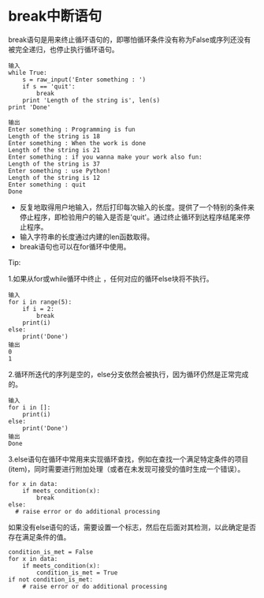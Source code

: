 # break中断语句
break语句是用来终止循环语句的，即哪怕循环条件没有称为False或序列还没有被完全递归，也停止执行循环语句。

	输入
	while True:
		s = raw_input('Enter something : ')
		if s == 'quit':
			break
		print 'Length of the string is', len(s)
	print 'Done'

	输出
	Enter something : Programming is fun
	Length of the string is 18
	Enter something : When the work is done
	Length of the string is 21
	Enter something : if you wanna make your work also fun:
	Length of the string is 37
	Enter something : use Python!
	Length of the string is 12
	Enter something : quit
	Done
* 反复地取得用户地输入，然后打印每次输入的长度。提供了一个特别的条件来停止程序，即检验用户的输入是否是'quit'。通过终止循环到达程序结尾来停止程序。
* 输入字符串的长度通过内建的len函数取得。
* break语句也可以在for循环中使用。

Tip:

1.如果从for或while循环中终止 ，任何对应的循环else块将不执行。

```
输入
for i in range(5):
	if i = 2:
		break
	print(i)
else:
	print('Done')
输出
0
1
```

2.循环所迭代的序列是空的，else分支依然会被执行，因为循环仍然是正常完成的。

```
输入
for i in []:
	print(i)
else:
	print('Done')
输出
Done
```
3.else语句在循环中常用来实现循环查找，例如在查找一个满足特定条件的项目(item)，同时需要进行附加处理（或者在未发现可接受的值时生成一个错误）。
```
for x in data:
	if meets_condition(x):
		break
else:
  # raise error or do additional processing
```
如果没有else语句的话，需要设置一个标志，然后在后面对其检测，以此确定是否存在满足条件的值。

```
condition_is_met = False
for x in data:
	if meets_condition(x):
		condition_is_met = True
if not condition_is_met:
	# raise error or do additional processing
```